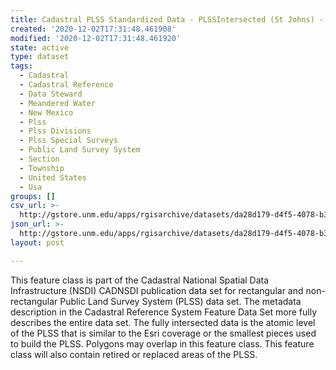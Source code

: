 ```yaml
---
title: Cadastral PLSS Standardized Data - PLSSIntersected (St Johns) - Version 1.1
created: '2020-12-02T17:31:48.461908'
modified: '2020-12-02T17:31:48.461920'
state: active
type: dataset
tags:
  - Cadastral
  - Cadastral Reference
  - Data Steward
  - Meandered Water
  - New Mexico
  - Plss
  - Plss Divisions
  - Plss Special Surveys
  - Public Land Survey System
  - Section
  - Township
  - United States
  - Usa
groups: []
csv_url: >-
  http://gstore.unm.edu/apps/rgisarchive/datasets/da28d179-d4f5-4078-b31f-2789a3d72d7d/PLSSIntersected_ST_JOHNS.derived.csv
json_url: >-
  http://gstore.unm.edu/apps/rgisarchive/datasets/da28d179-d4f5-4078-b31f-2789a3d72d7d/PLSSIntersected_ST_JOHNS.derived.json
layout: post

---
```

 This feature class is part of the Cadastral National Spatial Data
                Infrastructure (NSDI) CADNSDI publication data set for rectangular and
                non-rectangular Public Land Survey System (PLSS) data set. The metadata description
                in the Cadastral Reference System Feature Data Set more fully describes the entire
                data set. The fully intersected data is the atomic level of the PLSS that is similar
                to the Esri coverage or the smallest pieces used to build the PLSS. Polygons may
                overlap in this feature class. This feature class will also contain retired or
                replaced areas of the PLSS. 
